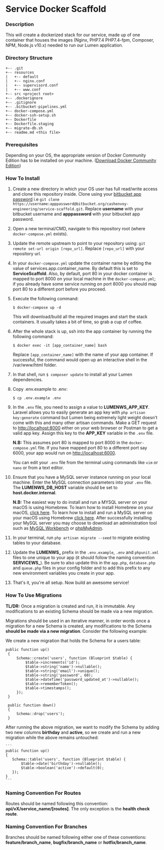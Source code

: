 # Service Docker Scaffold

### **Description**

This will create a dockerized stack for our service, made up of one container that houses the images (Nginx, PHP7.4 PHP7.4-fpm, Composer, NPM, Node.js v10.x) needed to run our Lumen application.

### **Directory Structure**
```
+-- .git
+-- resources
|   +-- default
|   +-- nginx.conf
|   +-- supervisord.conf
|   +-- www.conf
+-- src <project root>
+-- .dockerignore
+-- .gitignore
+-- .bitbucket-pipelines.yml
+-- docker-compose.yml
+-- docker-ssh-setup.sh
+-- Dockerfile
+-- Dockerfile.staging
+-- migrate-db.sh
+-- readme.md <this file>
```

### **Prerequisites**

Depending on your OS, the appropriate version of Docker Community Edition has to be installed on your machine.  ([Download Docker Community Edition](https://hub.docker.com/search/?type=edition&offering=community))

### **How To Install**

1. Create a new directory in which your OS user has full read/write access and clone this repository inside. Clone using your [bitbucket app password](https://support.atlassian.com/bitbucket-cloud/docs/app-passwords/) i.e `git clone https://username:apppassword@bitbucket.org/cashenvoy-engineering/service-scaffold.git`. Replace **username** with your bitbucket username and **apppassword** with your bitbucket app password.

2. Open a new terminal/CMD, navigate to this repository root (where `docker-compose.yml` exists).

3. Update the remote upstream to point to your repository using: `git remote set-url origin [repo_url]`. Replace `[repo_url]` with your repository url.

4. In your `docker-compose.yml` update the container name by editing the value of services.app.container_name. By default this is set to **ServiceScaffold**. Also, by default, port 80 in your docker container is mapped to port 8000 on your local machine in the `docker-compose.yml`; if you already have some service running on port 8000 you should map port 80 to a different port before you proceed.

5. Execute the following command:

    ```
    $ docker-compose up -d
    ```

    This will download/build all the required images and start the stack containers. It usually takes a bit of time, so grab a cup of coffee.

6. After the whole stack is up, ssh into the app container by running the following command:

    ```
    $ docker exec -it [app_container_name] bash
    ```
    Replace `[app_container_name]` with the name of your app container. If successful, the command would open up an interactive shell in the /var/www/html folder.

7. In that shell, run `$ composer update` to install all your Lumen dependencies.

8. Copy .env.example to .env:

    ```
    $ cp .env.example .env
    ```

9. In the `.env` file, you need to assign a value to **LUMENWS_APP_KEY**. Laravel allows you to easily generate an app key with `php artisan key:generate` command but Lumen being extremely light weight doesn't come with this and many other artisan commands. Make a GET request to [http://localhost:8000](http://localhost:8000) either on your web browser or Postman to get a valid app key. Assign this key to the **APP_KEY** variable in the `.env` file.

    **N.B:** This assumes port 80 is mapped to port 8000 in the `docker-compose.yml` file. If you have mapped port 80 to a different port say 6000, your app would run on [http://localhost:6000](http://localhost:6000).

    You can edit your `.env` file from the terminal using commands like `vim` or `nano` or from a text editor.

10. Ensure that you have a MySQL server instance running on your local machine. Enter the MySQL connection parameters into your `.env` file. The **LUMENWS_DB_HOST** variable should be set to **host.docker.internal**.

    **N.B:** The easiest way to do install and run a MYSQL server on your macOS is using Homebrew. To learn how to install Homebrew on your macOS, [click here](https://brew.sh/). To learn how to install and run a MySQL server on your macOS using Homebrew [click here](https://flaviocopes.com/mysql-how-to-install/). After successfully installing your MySQL server you may choose to download an administration tool such as [MySQL Workbench](https://www.mysql.com/products/workbench/) or [phpMyAdmin](https://www.phpmyadmin.net/).

11. In your terminal, run `php artisan migrate --seed` to migrate existing tables to your database.

12. Update the **LUMENWS_** prefix in the `.env.example`, `.env` and `phpunit.xml` files to one unique to your app (it should follow the naming convention **SERVICEWS_**). Be sure to also update this in the `app.php`, `database.php` and `queue.php` files in your config folder and to add this prefix to any new environment variables you create in your app.

13. That's it, you're all setup. Now build an awesome service!

### **How To Use Migrations**

**TL/DR:** Once a migration is created and run, it is immutable. Any modifications to an existing Schema should be made via a new migration.

Migrations should be used in an iterative manner, in order words once a migration for a new Schema is created, any modifications to the Schema **should be made via a new migration**. Consider the following example:

We create a new migration that holds the Schema for a users table:

   ```
   public function up()
    {
        Schema::create('users', function (Blueprint $table) {
            $table->increments('id');
            $table->string('name')->nullable();
            $table->string('email')->unique();
            $table->string('password', 60);
            $table->dateTime('password_updated_at')->nullable();
            $table->rememberToken();
            $table->timestamps();
        });
    }

    public function down()
    {
        Schema::drop('users');
    }
   ```

 After running the above migration, we want to modify the Schema by adding two new columns **birthday** and **active**, so we create and run a new migration while the above remains untouched:

    ```
    public function up()
    {
       Schema::table('users', function (Blueprint $table) {
           $table->date('birthday')->nullable();
           $table->boolean('active')->default(0);
       });
    }
    ```

### **Naming Convention For Routes**

Routes should be named following this convention: **api/vX/service_name/[routes]**. The only exception is the **health check route**.

### **Naming Convention For Branches**

Branches should be named following either one of these conventions: **feature/branch_name**, **bugfix/branch_name** or **hotfix/branch_name**.

